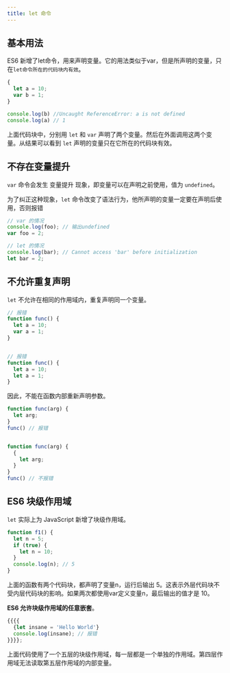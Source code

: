 ```yaml
---
title: let 命令
---
```


## 基本用法
ES6 新增了let命令，用来声明变量。它的用法类似于var，但是所声明的变量，只在`let命令所在的代码块内有效`。

```js
{
  let a = 10;
  var b = 1;
}

console.log(b) //Uncaught ReferenceError: a is not defined
console.log(a) // 1
```
上面代码块中，分别用 `let` 和 `var` 声明了两个变量。然后在外面调用这两个变量。从结果可以看到 `let` 声明的变量只在它所在的代码块有效。

## 不存在变量提升
`var` 命令会发生 变量提升 现象，即变量可以在声明之前使用，值为 `undefined`。

为了纠正这种现象，`let` 命令改变了语法行为，他所声明的变量一定要在声明后使用，否则报错

```js
// var 的情况
console.log(foo); // 输出undefined
var foo = 2;

// let 的情况
console.log(bar); // Cannot access 'bar' before initialization
let bar = 2;
```

## 不允许重复声明

`let` 不允许在相同的作用域内，重复声明同一个变量。

```js
// 报错
function func() {
  let a = 10;
  var a = 1;
}


// 报错
function func() {
  let a = 10;
  let a = 1;
}
```

因此，不能在函数内部重新声明参数。

```js
function func(arg) {
  let arg;
}
func() // 报错


function func(arg) {
  {
    let arg;
  }
}
func() // 不报错
```

## ES6 块级作用域

`let` 实际上为 JavaScript 新增了块级作用域。
```js
function f1() {
  let n = 5;
  if (true) {
    let n = 10;
  }
  console.log(n); // 5
}
```
上面的函数有两个代码块，都声明了变量n，运行后输出 5。这表示外层代码块不受内层代码块的影响。如果两次都使用var定义变量n，最后输出的值才是 10。

**ES6 允许块级作用域的任意嵌套**。

```js
{{{{
  {let insane = 'Hello World'}
  console.log(insane); // 报错
}}}};
```
上面代码使用了一个五层的块级作用域，每一层都是一个单独的作用域。第四层作用域无法读取第五层作用域的内部变量。